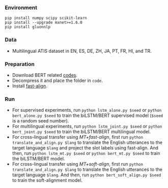 ### Environment
```
pip install numpy scipy scikit-learn
pip install --upgrade mxnet>=1.6.0
pip install gluonnlp
```

### Data
+ Multilingual ATIS dataset in EN, ES, DE, ZH, JA, PT, FR, HI, and TR.

### Preparation
+ Download BERT related [codes](https://gluon-nlp.mxnet.io/model_zoo/bert/index.html).
+ Decompress it and place the folder in `code`.
+ Install [fast-align](https://github.com/clab/fast_align).

### Run
+ For supervised experiments, run `python lstm_alone.py $seed` or `python bert_alone.py $seed` to train the biLSTM/BERT supervised model (`$seed` is a random seed number).
+ For multilingual experiments, run `python lstm_joint.py $seed` or `python bert_joint.py $seed` to train the biLSTM/BERT multilingual model.
+ For cross-lingual transfer using *MT+fast-align*, first run `python translate_and_align.py $lang` to translate the English utterances to the target language `$lang` and project the slot labels using fast-align. And then, run `python lstm_mt.py $seed` or `python bert_mt.py $seed` to train the biLSTM/BERT model.
+ For cross-lingual transfer using *MT+soft-align*, first run `python translate_and_align.py $lang` to translate the English utterances to the target language `$lang`. And then, run `python bert_soft_align.py $seed` to train the soft-alignment model.

